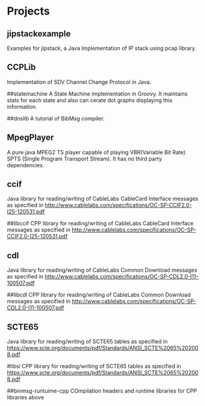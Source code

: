 # Projects
## jipstackexample
Examples for jipstack, a Java Implementation of IP stack using pcap library.

## CCPLib
Implementation of SDV Channel Change Protocol in Java.

##statemachine
A State Machine implementation in Groovy. It maintains stats for each state and also can cerate dot graphs displaying this information.

##dnslib
A tutorial of BibMsg compiler.

## MpegPlayer
A pure java MPEG2 TS player capable of playing VBR(Variable Bit Rate) SPTS (Single Program Transport Stream). It has no third party dependencies.

## ccif
Java library for reading/writing of CableLabs CableCard Interface messages as specified in http://www.cablelabs.com/specifications/OC-SP-CCIF2.0-I25-120531.pdf

##libccif
CPP library for reading/writing of CableLabs CableCard Interface messages as specified in http://www.cablelabs.com/specifications/OC-SP-CCIF2.0-I25-120531.pdf

## cdl
Java library for reading/writing of CableLabs Common Download messages as specified in http://www.cablelabs.com/specifications/OC-SP-CDL2.0-I11-100507.pdf

##libcdl
CPP library for reading/writing of CableLabs Common Download messages as specified in http://www.cablelabs.com/specifications/OC-SP-CDL2.0-I11-100507.pdf

## SCTE65
Java library for reading/writing of SCTE65 tables as specified in https://www.scte.org/documents/pdf/Standards/ANSI_SCTE%2065%202008.pdf

#libsi
CPP library for reading/writing of SCTE65 tables as specified in https://www.scte.org/documents/pdf/Standards/ANSI_SCTE%2065%202008.pdf

##binmsg-runtuime-cpp
COmpilation headers and runtime libraries for CPP libraries above